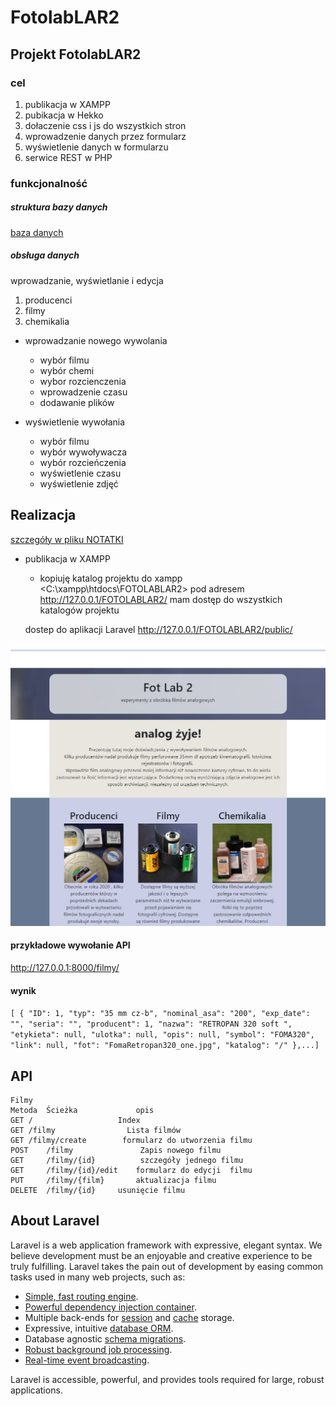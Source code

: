  <h1>FotolabLAR2</h1>


## Projekt FotolabLAR2
### cel
1. publikacja w XAMPP
2. pubikacja w Hekko
3. dołaczenie css i js do wszystkich stron
4. wprowadzenie danych przez formularz
5. wyświetlenie danych w formularzu
6. serwice REST w PHP

### funkcjonalność
##### struktura bazy danych
[baza danych](DATABASE.md)
##### obsługa danych

wprowadzanie, wyświetlanie i edycja 
1. producenci
2. filmy
3. chemikalia

* wprowadzanie nowego wywolania 
    - wybór filmu
    - wybór chemi
    - wybor rozcienczenia
    - wprowadzenie czasu
    - dodawanie plików
    
* wyświetlenie wywołania
    - wybór filmu
    - wybór wywoływacza
    - wybór rozcieńczenia
    - wyświetlenie czasu
    - wyświetlenie zdjęć
    
## Realizacja

[szczegóły w pliku NOTATKI](NOTATKI.md)

* publikacja w XAMPP
    - kopiuję katalog projektu do xampp
    <C:\xampp\htdocs\FOTOLABLAR2>
    pod adresem
    <http://127.0.0.1/FOTOLABLAR2/> mam dostęp do wszystkich katalogów projektu
    
    dostep do aplikacji Laravel
    http://127.0.0.1/FOTOLABLAR2/public/ 

![](rys1.jpg)    
 
#### przykładowe wywołanie API
http://127.0.0.1:8000/filmy/
#### wynik

`[
     {
         "ID": 1,
         "typ": "35 mm cz-b",
         "nominal_asa": "200",
         "exp_date": "",
         "seria": "",
         "producent": 1,
         "nazwa": "RETROPAN 320 soft ",
         "etykieta": null,
         "ulotka": null,
         "opis": null,
         "symbol": "FOMA320",
         "link": null,
         "fot": "FomaRetropan320_one.jpg",
         "katalog": "/"
     },...]`



## API
    Filmy
    Metoda	Ścieżka	            opis
    GET	/	                Index
    GET	/filmy	              Lista filmów
    GET	/filmy/create	     formularz do utworzenia filmu
    POST    /filmy	             Zapis nowego filmu
    GET     /filmy/{id}          szczegóły jednego filmu 
    GET     /filmy/{id}/edit    formularz do edycji  filmu 
    PUT     /filmy/{film}       aktualizacja filmu
    DELETE  /filmy/{id}     usunięcie filmu
    

    		

## About Laravel

Laravel is a web application framework with expressive, elegant syntax. We believe development must be an enjoyable and creative experience to be truly fulfilling. Laravel takes the pain out of development by easing common tasks used in many web projects, such as:

- [Simple, fast routing engine](https://laravel.com/docs/routing).
- [Powerful dependency injection container](https://laravel.com/docs/container).
- Multiple back-ends for [session](https://laravel.com/docs/session) and [cache](https://laravel.com/docs/cache) storage.
- Expressive, intuitive [database ORM](https://laravel.com/docs/eloquent).
- Database agnostic [schema migrations](https://laravel.com/docs/migrations).
- [Robust background job processing](https://laravel.com/docs/queues).
- [Real-time event broadcasting](https://laravel.com/docs/broadcasting).

Laravel is accessible, powerful, and provides tools required for large, robust applications.

 
